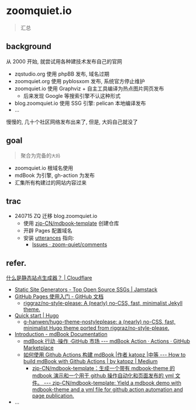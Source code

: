 # zoomquiet.io
> 汇总


## background
从 2000 开始, 就尝试用各种建技术发布自己的官网

- zqstudio.org 使用 phpBB 发布, 域名过期
- zoomquiet.org 使用 pyblosxom 发布, 系统官方停止维护
- zoomquiet.io 使用 Graphviz + 自主工具编译为热点图片网页发布
    - 后来发现 Google 等搜索引擎不认这种形式
- blog.zoomquiet.io 使用 SSG 引擎: pelican 本地编译发布
- ...

慢慢的, 几十个社区网络发布出来了, 但是, 大妈自己就没了


## goal
> 聚合为完备的`大妈`

- zoomquiet.io 根域名使用
- mdBook 为引擎, gh-action 为发布
- 汇集所有构建过的网站内容过来

## trac

- 240715 ZQ 迁移 blog.zoomquiet.io
    - 使用 [zjp-CN/mdbook-template](https://github.com/zjp-CN/mdbook-template?tab=readme-ov-file) 创建仓库
    - 开辟 Pages 配置域名
    - 安装 [utterances](https://utteranc.es/) 指向:
        - [Issues · zoom-quiet/comments](https://github.com/zoom-quiet/comments/issues)

## refer.

[什么是静态站点生成器？ | Cloudflare](https://www.cloudflare.com/zh-cn/learning/performance/static-site-generator/)

- [Static Site Generators - Top Open Source SSGs | Jamstack](https://jamstack.org/generators/)
- [GitHub Pages 使用入门 - GitHub 文档](https://docs.github.com/zh/pages/getting-started-with-github-pages/about-github-pages)
    + [riggraz/no-style-please: A (nearly) no-CSS, fast, minimalist Jekyll theme.](https://github.com/riggraz/no-style-please)
- [Quick start | Hugo](https://gohugo.io/getting-started/quick-start/)
    + [g-hanwen/hugo-theme-nostyleplease: a (nearly) no-CSS, fast, minimalist Hugo theme ported from riggraz/no-style-please.](https://github.com/g-hanwen/hugo-theme-nostyleplease?tab=readme-ov-file)
- [Introduction - mdBook Documentation](https://rust-lang.github.io/mdBook/format/configuration/renderers.html)
    + [mdBook 行动 ·操作 ·GitHub 市场 --- mdBook Action · Actions · GitHub Marketplace](https://raw.githubusercontent.com/peaceiris/actions-mdbook/main/images/ogp.jpg)
    + [如何使用 Github Actions 构建 mdBook |作者 katopz |中等 --- How to build mdBook with Github Actions | by katopz | Medium](https://katopz.medium.com/how-to-build-mdbook-with-github-actions-eb9899e55d7e)
        + [zjp-CN/mdbook-template：生成一个带有 mdbook-theme 的 mdbook 演示和一个用于 github 操作自动化和页面发布的 yml 文件。 --- zjp-CN/mdbook-template: Yield a mdbook demo with mdbook-theme and a yml file for github action automation and page publication.](https://github.com/zjp-CN/mdbook-template?tab=readme-ov-file)
- ...